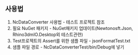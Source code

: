 ## 사용법
1. NcDataConverter 사용법 - 테스트 프로젝트 참조
2. 필요 NuGet 패키지 - NuGet패키지 업데이트(Newtonosft.Json, Rhino3dmIO.Desktop외 테스트관련)
3. Test프로젝트의 Assert를 위한 샘플 파일 - jsonFormatTest.txt
4. 샘플 파일 경로 - NcDataConverterTest/bin/Debug에 넣기